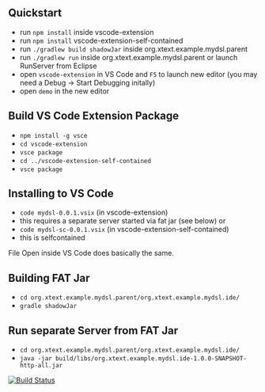 ## Quickstart

- run `npm install` inside vscode-extension
- run `npm install` vscode-extension-self-contained
- run `./gradlew build shadowJar` inside org.xtext.example.mydsl.parent
- run `./gradlew run` inside org.xtext.example.mydsl.parent or launch RunServer from Eclipse
- open `vscode-extension` in VS Code and `F5` to launch new editor (you may need a Debug -> Start Debugging initally)
- open `demo` in the new editor

## Build VS Code Extension Package

- `npm install -g vsce`
- `cd vscode-extension`
- `vsce package`
- `cd ../vscode-extension-self-contained`
- `vsce package`

## Installing to VS Code

- `code mydsl-0.0.1.vsix` (in vscode-extension)
- this requires a separate server started via fat jar (see below)
or
- `code mydsl-sc-0.0.1.vsix` (in vscode-extension-self-contained)
- this is selfcontained

File Open inside VS Code does basically the same.

## Building FAT Jar

- `cd org.xtext.example.mydsl.parent/org.xtext.example.mydsl.ide/`
- `gradle shadowJar`

## Run separate Server from FAT Jar
- `cd org.xtext.example.mydsl.parent/org.xtext.example.mydsl.ide/`
- `java -jar build/libs/org.xtext.example.mydsl.ide-1.0.0-SNAPSHOT-http-all.jar`


[![Build Status](https://travis-ci.org/cdietrich/xtext-languageserver-example.svg?branch=master)](https://travis-ci.org/cdietrich/xtext-languageserver-example)
